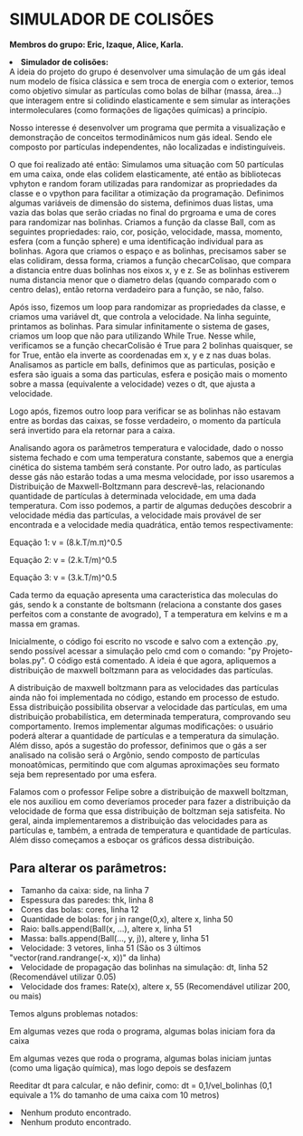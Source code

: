 <h1> SIMULADOR DE COLISÕES </h1>

<b> Membros do grupo: Eric, Izaque, Alice, Karla. </b>

<li><b>Simulador de colisões:</b></li>
A ideia do projeto do grupo é desenvolver uma simulação de um gás ideal num modelo de física clássica e sem troca de energia com o exterior, temos como objetivo simular as partículas como bolas de bilhar (massa, área...) que interagem entre si colidindo elasticamente e sem simular as interações intermoleculares (como formações de ligações químicas) a princípio.  

Nosso interesse é desenvolver um programa que permita a visualização e demonstração de conceitos termodinâmicos num gás ideal. Sendo ele composto por partículas independentes, não localizadas e indistinguíveis.

O que foi realizado até então:
Simulamos uma situação com 50 partículas em uma caixa, onde elas colidem elasticamente, até então as bibliotecas vphyton e random foram utilizadas para randomizar as propriedades da classe e o vpython para facilitar a otimização da programação. 
Definimos algumas variáveis de dimensão do sistema, definimos duas listas, uma vazia das bolas que serão criadas no final do prgroama e uma de cores para randomizar nas bolinhas. Criamos a função da classe Ball, com as seguintes propriedades: raio, cor, posição, velocidade, massa, momento, esfera (com a função sphere) e uma identificação individual para as bolinhas. Agora que criamos o espaço e as bolinhas, precisamos saber se elas colidiram, dessa forma, criamos a função checarColisao, que compara a distancia entre duas bolinhas nos eixos x, y e z. Se as bolinhas estiverem numa distancia menor que o diametro delas (quando comparado com o centro delas), então retorna verdadeiro para a função, se não, falso.

Após isso, fizemos um loop para randomizar as propriedades da classe, e criamos uma variável dt, que controla a velocidade. Na linha seguinte, printamos as bolinhas. Para simular infinitamente o sistema de gases, criamos um loop que não para utilizando While True. Nesse while, verificamos se a função checarColisão é True para 2 bolinhas quaisquer, se for True, então ela inverte as coordenadas em x, y e z nas duas bolas. Analisamos as particle em balls, definimos que as particulas, posição e esfera são iguais a soma das particulas, esfera e posição mais o momento sobre a massa (equivalente a velocidade) vezes o dt, que ajusta a velocidade. 

Logo após, fizemos outro loop para verificar se as bolinhas não estavam entre as bordas das caixas, se fosse verdadeiro, o momento da partícula será invertido para ela retornar para a caixa.

Analisando agora os parâmetros temperatura e valocidade, dado o nosso sistema fechado e com uma temperatura constante, sabemos que a energia cinética do sistema também será constante. Por outro lado, as partículas desse gás não estarão todas a uma mesma velocidade, por isso usaremos a Distribuição de Maxwell-Boltzmann para descrevê-las, relacionando quantidade de partículas à determinada velocidade, em uma dada temperatura. 
Com isso podemos, a partir de algumas deduções descobrir a velocidade média das partículas, a velocidade mais provável de ser encontrada e a velocidade media quadrática, então temos respectivamente:

Equação 1: v =  (8.k.T/m.π)^0.5

Equação 2: v = (2.k.T/m)^0.5

Equação 3: v = (3.k.T/m)^0.5

Cada termo da equação apresenta uma caracteristica das moleculas do gás, sendo k a constante de boltsmann (relaciona a constante dos gases perfeitos com a constante de avogrado), T a temperatura em kelvins e m a massa em gramas.

Inicialmente, o código foi escrito no vscode e salvo com a extenção  .py, sendo possível acessar a simulação pelo cmd com o comando: "py Projeto-bolas.py".
O código está comentado.
A ideia é que agora, apliquemos a distribuição de maxwell boltzmann para as velocidades das partículas.


A distribuição de maxwell boltzmann para as velocidades das partículas ainda não foi implementada no código, estando em processo de estudo. Essa distribuição possibilita observar a velocidade das partículas, em uma distribuição probabilística, em determinada temperatura, comprovando seu comportamento. Iremos implementar algumas modificações: o usuário poderá alterar a quantidade de partículas e a temperatura da simulação. Além disso, após a sugestão do professor, definimos que o gás  a ser analisado na colisão será o Argônio, sendo composto de partículas  monoatômicas, permitindo que com algumas aproximações seu formato seja bem representado por uma esfera. 

Falamos com o professor Felipe sobre a distribuição de maxwell boltzman, ele nos auxiliou em como deveríamos proceder para fazer a distribuição da velocidade de forma que essa distribuição de boltzman seja satisfeita. No geral, ainda implementaremos a distribuição das velocidades para as partículas e, também, a entrada de temperatura e quantidade de partículas. Além disso começamos a esboçar os gráficos dessa distribuição.

<h2>Para alterar os parâmetros: </h2>
<li> Tamanho da caixa: side, na linha 7 </li>
<li> Espessura das paredes: thk, linha 8 </li>
<li> Cores das bolas: cores, linha 12 </li>
<li> Quantidade de bolas: for j in range(0,x), altere x, linha 50 </li>
<li> Raio: balls.append(Ball(x, ...), altere x, linha 51 </li>
<li> Massa: balls.append(Ball(..., y, j)), altere y, linha 51 </li>
<li> Velocidade: 3 vetores, linha 51 (São os 3 últimos "vector(rand.randrange(-x, x))" da linha) </li>
<li> Velocidade de propagação das bolinhas na simulação: dt, linha 52 (Recomendável utilizar 0.05) </li>
<li> Velocidade dos frames: Rate(x), altere x, 55 (Recomendável utilizar 200, ou mais) </li>



Temos alguns problemas notados:

Em algumas vezes que roda o programa, algumas bolas iniciam fora da caixa

Em algumas vezes que roda o programa, algumas bolas iniciam juntas (como uma ligação química), mas logo depois se desfazem

Reeditar dt para calcular, e não definir, como: dt = 0,1/vel_bolinhas (0,1 equivale a 1% do tamanho de uma caixa com 10 metros)


<li>Nenhum produto encontrado.</li>





<li>Nenhum produto encontrado.</li>
